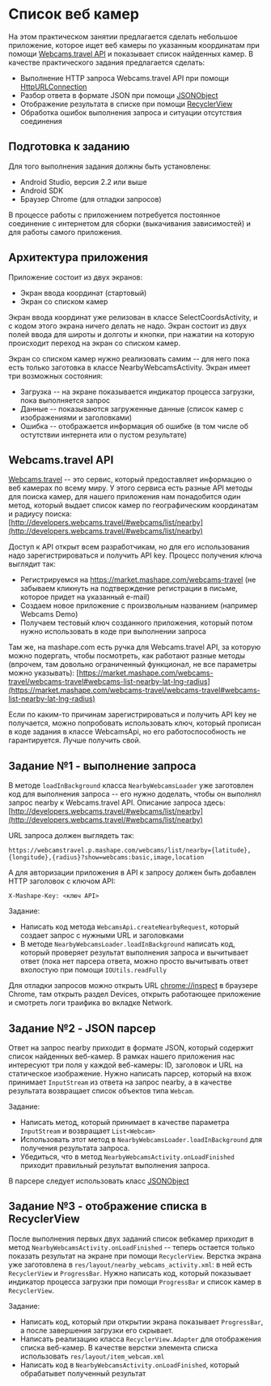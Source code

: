 # Список веб камер

На этом практическом занятии предлагается сделать небольшое приложение, которое ищет веб камеры по указанным координатам при помощи [Webcams.travel API](http://developers.webcams.travel/) и показывает список найденных камер. В качестве практического задания предлагается сделать:

* Выполнение HTTP запроса Webcams.travel API при помощи [HttpURLConnection](https://developer.android.com/reference/java/net/HttpURLConnection.html)
* Разбор ответа в формате JSON при помощи [JSONObject](https://developer.android.com/reference/org/json/JSONObject.html)
* Отображение результата в списке при помощи [RecyclerView](https://developer.android.com/reference/android/support/v7/widget/RecyclerView.html)
* Обработка ошибок выполнения запроса и ситуации отсутствия соединения

## Подготовка к заданию

Для того выполнения задания должны быть установлены:

* Android Studio, версия 2.2 или выше
* Android SDK
* Браузер Chrome (для отладки запросов)

В процессе работы с приложением потребуется постоянное соединение с интернетом для сборки (выкачивания зависимостей) и для работы самого приложения.

## Архитектура приложения

Приложение состоит из двух экранов:

* Экран ввода координат (стартовый)
* Экран со списком камер

Экран ввода координат уже релизован в классе SelectCoordsActivity, и с кодом этого экрана ничего делать не надо. Экран состоит из двух полей ввода для широты и долготы и кнопки, при нажатии на которую происходит переход на экран со списком камер.

Экран со списком камер нужно реализовать самим -- для него пока есть только заготовка в классе NearbyWebcamsActivity. Экран имеет три возможных состояния:

* Загрузка -- на экране показывается индикатор процесса загрузки, пока выполняется запрос
* Данные -- показываются загруженные данные (список камер с изображениями и заголовками)
* Ошибка -- отображается информация об ошибке (в том числе об остутствии интернета или о пустом результате)

## Webcams.travel API

[Webcams.travel](http://developers.webcams.travel/) -- это сервис, который предоставляет информацию о веб камерах по всему миру. У этого сервиса есть разные API методы для поиска камер, для нашего приложения нам понадобится один метод, который выдает список камер по географическим координатам и радиусу поиска: [http://developers.webcams.travel/#webcams/list/nearby](http://developers.webcams.travel/#webcams/list/nearby)

Доступ к API открыт всем разработчикам, но для его использования надо зарегистрироваться и получить API key. Процесс получения ключа выглядит так:

* Регистрируемся на https://market.mashape.com/webcams-travel (не забываем кликнуть на подтверждение регистрации в письме, которое придет на указанный e-mail)
* Создаем новое приложение с произвольным названием (например Webcams Demo)
* Получаем тестовый ключ созданного приложения, который потом нужно использовать в коде при выполнении запроса

Там же, на mashape.com есть ручка для Webcams.travel API, за которую можно подергать, чтобы посмотреть, как работают разные методы (впрочем, там довольно ограниченный функционал, не все параметры можно указывать): [https://market.mashape.com/webcams-travel/webcams-travel#webcams-list-nearby-lat-lng-radius](https://market.mashape.com/webcams-travel/webcams-travel#webcams-list-nearby-lat-lng-radius)

Если по каким-то причинам зарегистрироваться и получить API key не получается, можно попробовать использовать ключ, который прописан в коде задания в классе WebcamsApi, но его работоспособность не гарантируется. Лучше получить свой.

## Задание №1 - выполнение запроса

В методе `loadInBackground` класса `NearbyWebcamsLoader` уже заготовлен код для выполнения запроса -- его нужно доделать, чтобы он выполнял запрос nearby к Webcams.travel API. Описание запроса здесь: [http://developers.webcams.travel/#webcams/list/nearby](http://developers.webcams.travel/#webcams/list/nearby)

URL запроса должен выглядеть так:

```
https://webcamstravel.p.mashape.com/webcams/list/nearby={latitude},{longitude},{radius}?show=webcams:basic,image,location
```
А для авторизации приложения в API к запросу должен быть добавлен HTTP заголовок с ключом API:
```
X-Mashape-Key: <ключ API>
```

Задание:
* Написать код метода `WebcamsApi.createNearbyRequest`, который создает запрос с нужными URL и заголовками
* В методе `NearbyWebcamsLoader.loadInBackground` написать код, который проверяет результат выполнения запроса и вычитывает ответ (пока нет парсера ответа, можно просто вычитывать ответ вхолостую при помощи `IOUtils.readFully`

Для отладки запросов можно открыть URL [chrome://inspect](chrome://inspect) в браузере Chrome, там открыть раздел Devices, открыть работающее приложение и смотреть логи траифика во вкладке Network. 

## Задание №2 - JSON парсер 

Ответ на запрос nearby приходит в формате JSON, который содержит список найденных веб-камер. В рамках нашего приложения нас интересуют три поля у каждой веб-камеры: ID, заголовок и URL на статическое изображение. Нужно написать парсер, который на вхож принимает `InputStream` из ответа на запрос nearby, а в качестве результата возвращает список объектов типа `Webcam`.

Задание:
* Написать метод, который принимает в качестве параметра `InputStream` и возвращает `List<Webcam>`
* Использовать этот метод в `NearbyWebcamsLoader.loadInBackground` для получения результата запроса.
* Убедиться, что в метод `NearbyWebcamsActivity.onLoadFinished` приходит правильный результат выполнения запроса.

В парсере следует использовать класс [JSONObject](https://developer.android.com/reference/org/json/JSONObject.html)

## Задание №3 - отображение списка в RecyclerView

После выполнения первых двух заданий список вебкамер приходит в метод `NearbyWebcamsActivity.onLoadFinished` -- теперь остается только показать результат на экране при помощи `RecyclerView`. Верстка экрана уже заготовлена в `res/layout/nearby_webcams_activity.xml`: в ней есть `RecyclerView` и `ProgressBar`. Нужно написать код, который показывает индикатор процесса загрузки при помощи `ProgressBar` и список камер в `RecyclerView`.

Задание:
* Написать код, который при открытии экрана показывает `ProgressBar`, а после завершения загрузки его скрывает.
* Написать реализацию класса `RecyclerView.Adapter` для отображения списка веб-камер. В качестве верстки элемента списка использовать `res/layout/item_webcam.xml`
* Написать код в `NearbyWebcamsActivity.onLoadFinished`, который обрабатывет полученный результат
